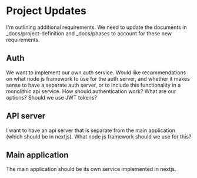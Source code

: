 # Project Updates

I'm outlining additional requirements. We need to update the documents in \_docs/project-definition and \_docs/phases to account for these new requirements.

## Auth

We want to implement our own auth service. Would like recommendations on what node js framework to use for the auth server, and whether it makes sense to have a separate auth server, or to include this functionality in a monolithic api service. How should authentication work? What are our options? Should we use JWT tokens?

## API server

I want to have an api server that is separate from the main application (which should be in nextjs). What node js framework should we use for this?

## Main application

The main application should be its own service implemented in nextjs.
